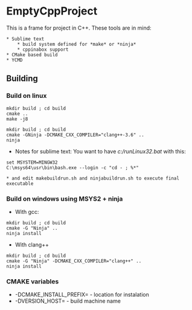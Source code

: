 # EmptyCppProject

This is a frame for project in C++.
These tools are in mind:

    * Sublime text
        * build system defined for *make* or *ninja*
        * cppinabox support
    * CMake based build
    * YCMD



## Building


### Build on linux

```
mkdir build ; cd build
cmake ..
make -j8
```

```
mkdir build ; cd build
cmake -GNinja -DCMAKE_CXX_COMPILER="clang++-3.6" ..
ninja
```

* Notes for sublime text: You want to have *c:/runLinux32.bat* with this:
```
set MSYSTEM=MINGW32
C:\msys64\usr\bin\bash.exe --login -c "cd - ; %*"
```
    * and edit makebuildrun.sh and ninjabuildrun.sh to execute final executable



### Build on windows using MSYS2 + ninja

* With gcc:

```
mkdir build ; cd build
cmake -G "Ninja" ..
ninja install
```

* With clang++

```
mkdir build ; cd build
cmake -G "Ninja" -DCMAKE_CXX_COMPILER="clang++" ..
ninja install
```

### CMAKE variables

* -DCMAKE_INSTALL_PREFIX= - location for instalation
* -DVERSION_HOST= - build machine name





